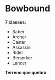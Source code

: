 # Bowbound

**7 classes:**

+ Saber
+ Archer
+ Caster
+ Assassin
+ Rider
+ Berserker
+ Lancer

**Terreno que quebra**
